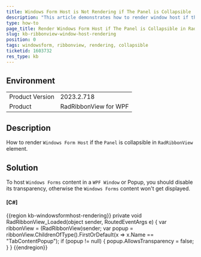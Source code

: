 ```yaml
---
title: Windows Form Host is Not Rendering if The Panel is Collapsible
description: "This article demonstrates how to render window host if the Panel is folding"
type: how-to
page_title: Render Windows Form Host if The Panel is Collapsible in RadRibbonView For WPF
slug: kb-ribbonview-window-host-rendering
position: 0
tags: windowsform, ribbonview, rendering, collapsible
ticketid: 1603732
res_type: kb
---
```


## Environment

<table>
    <tbody>
        <tr>
            <td>Product Version</td>
            <td>2023.2.718</td>
        </tr>
        <tr>
            <td>Product</td>
            <td>RadRibbonView for WPF</td>
        </tr>
    </tbody>
</table>


## Description

How to render `Windows Form Host` if the `Panel` is collapsible in `RadRibbonView` element.


## Solution

To host `Windows Forms` content in a `WPF Window` or Popup, you should disable its transparency, otherwise the `Windows Forms` content won't get displayed.

#### __[C#]__
{{region kb-windowsformhost-rendering}}
	private void RadRibbonView_Loaded(object sender, RoutedEventArgs e)
	{
		var ribbonView = (RadRibbonView)sender;
		var popup = ribbonView.ChildrenOfType<Popup>().FirstOrDefault(x => x.Name == "TabContentPopup");
		if (popup != null)
		{
			popup.AllowsTransparency = false;
		}
	}
{{endregion}}
